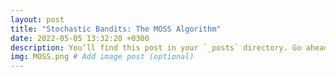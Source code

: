 ```yaml
---
layout: post
title: "Stochastic Bandits: The MOSS Algorithm"
date: 2022-05-05 13:32:20 +0300
description: You’ll find this post in your `_posts` directory. Go ahead and edit it and re-build the site to see your changes. # Add post description (optional)
img: MOSS.png # Add image post (optional)
---
```

